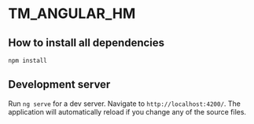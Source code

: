 # TM_ANGULAR_HM

## How to install all dependencies

`npm install`

## Development server

Run `ng serve` for a dev server. Navigate to `http://localhost:4200/`. The application will automatically reload if you change any of the source files.
